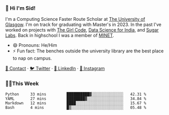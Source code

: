 ### 👋 Hi I'm Sid!
I'm a Computing Science Faster Route Scholar at [The University of Glasgow](https://gla.ac.uk). I'm on track for graduating with Master's in 2023. In the past I've worked on projects with [The Girl Code](https://thegirlcode.co/), [Data Science for India](), and [Sugar Labs](https://sugarlabs.org/). Back in highschool I was a member of [MINET](https://minet.co/). 

- 😄 Pronouns: He/Him
- ⚡ Fun fact: The benches outside the university library are the best place to nap on campus.

[📇 Contact](https://sid.gg/) · [🐦 Twitter](https://twitter.com/scholaronroad) · [👔 LinkedIn](https://linkedin.com/in/sidhant-bhavnani) · [📸 Instagram](https://www.instagram.com/bhavnani.pvt/) 

### 👨‍💻This Week
<!--START_SECTION:waka-->
```text
Python     33 mins         ██████████▓░░░░░░░░░░░░░░   42.31 % 
YAML       27 mins         ████████▓░░░░░░░░░░░░░░░░   34.84 % 
Markdown   12 mins         ████░░░░░░░░░░░░░░░░░░░░░   15.67 % 
Bash       4 mins          █▒░░░░░░░░░░░░░░░░░░░░░░░   05.48 % 
```
<!--END_SECTION:waka-->
